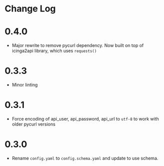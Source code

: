 # Change Log

# 0.4.0

- Major rewrite to remove pycurl dependency. Now built on top of icinga2api library, which uses `requests()`

# 0.3.3

- Minor linting

# 0.3.1

- Force encoding of api\_user, api\_password, api\_url to `utf-8` to work with
  older pycurl versions

# 0.3.0

- Rename `config.yaml` to `config.schema.yaml` and update to use schema.
